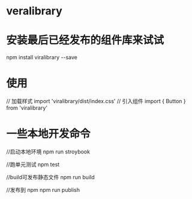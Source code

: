 # veralibrary
# 安装最后已经发布的组件库来试试
npm install viralibrary --save

# 使用

// 加载样式
import 'viralibrary/dist/index.css'
// 引入组件
import { Button } from 'viralibrary'


# 一些本地开发命令
//启动本地环境
npm run stroybook

//跑单元测试
npm test

//build可发布静态文件
npm run build

//发布到 npm
npm run publish